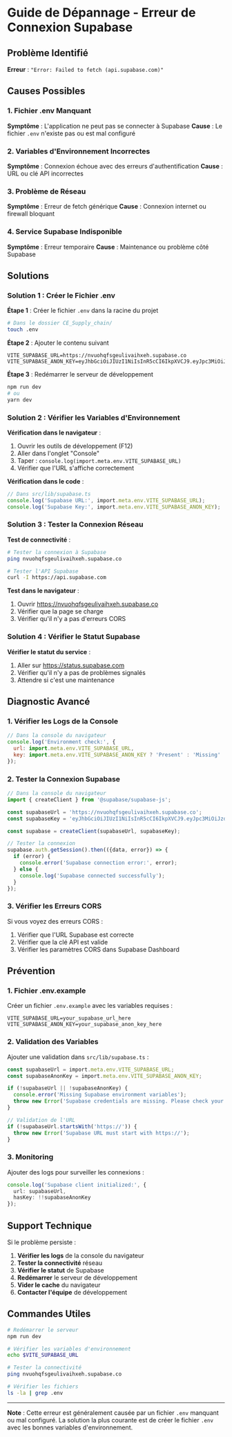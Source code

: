 # Guide de Dépannage - Erreur de Connexion Supabase

## Problème Identifié
**Erreur** : `"Error: Failed to fetch (api.supabase.com)"`

## Causes Possibles

### 1. Fichier .env Manquant
**Symptôme** : L'application ne peut pas se connecter à Supabase
**Cause** : Le fichier `.env` n'existe pas ou est mal configuré

### 2. Variables d'Environnement Incorrectes
**Symptôme** : Connexion échoue avec des erreurs d'authentification
**Cause** : URL ou clé API incorrectes

### 3. Problème de Réseau
**Symptôme** : Erreur de fetch générique
**Cause** : Connexion internet ou firewall bloquant

### 4. Service Supabase Indisponible
**Symptôme** : Erreur temporaire
**Cause** : Maintenance ou problème côté Supabase

## Solutions

### Solution 1 : Créer le Fichier .env

**Étape 1** : Créer le fichier `.env` dans la racine du projet
```bash
# Dans le dossier CE_Supply_chain/
touch .env
```

**Étape 2** : Ajouter le contenu suivant
```env
VITE_SUPABASE_URL=https://nvuohqfsgeulivaihxeh.supabase.co
VITE_SUPABASE_ANON_KEY=eyJhbGciOiJIUzI1NiIsInR5cCI6IkpXVCJ9.eyJpc3MiOiJzdXBhYmFzZSIsInJlZiI6Im52dW9ocWZzZ2V1bGl2YWloeGVoIiwicm9sZSI6ImFub24iLCJpYXQiOjE3Mzk4NzEwMTMsImV4cCI6MjA1NTQ0NzAxM30.i444AztcnU3hvvPZmiexLOgOSxUUKeX_4h1rFAtYoQM
```

**Étape 3** : Redémarrer le serveur de développement
```bash
npm run dev
# ou
yarn dev
```

### Solution 2 : Vérifier les Variables d'Environnement

**Vérification dans le navigateur** :
1. Ouvrir les outils de développement (F12)
2. Aller dans l'onglet "Console"
3. Taper : `console.log(import.meta.env.VITE_SUPABASE_URL)`
4. Vérifier que l'URL s'affiche correctement

**Vérification dans le code** :
```typescript
// Dans src/lib/supabase.ts
console.log('Supabase URL:', import.meta.env.VITE_SUPABASE_URL);
console.log('Supabase Key:', import.meta.env.VITE_SUPABASE_ANON_KEY);
```

### Solution 3 : Tester la Connexion Réseau

**Test de connectivité** :
```bash
# Tester la connexion à Supabase
ping nvuohqfsgeulivaihxeh.supabase.co

# Tester l'API Supabase
curl -I https://api.supabase.com
```

**Test dans le navigateur** :
1. Ouvrir https://nvuohqfsgeulivaihxeh.supabase.co
2. Vérifier que la page se charge
3. Vérifier qu'il n'y a pas d'erreurs CORS

### Solution 4 : Vérifier le Statut Supabase

**Vérifier le statut du service** :
1. Aller sur https://status.supabase.com
2. Vérifier qu'il n'y a pas de problèmes signalés
3. Attendre si c'est une maintenance

## Diagnostic Avancé

### 1. Vérifier les Logs de la Console
```javascript
// Dans la console du navigateur
console.log('Environment check:', {
  url: import.meta.env.VITE_SUPABASE_URL,
  key: import.meta.env.VITE_SUPABASE_ANON_KEY ? 'Present' : 'Missing'
});
```

### 2. Tester la Connexion Supabase
```javascript
// Dans la console du navigateur
import { createClient } from '@supabase/supabase-js';

const supabaseUrl = 'https://nvuohqfsgeulivaihxeh.supabase.co';
const supabaseKey = 'eyJhbGciOiJIUzI1NiIsInR5cCI6IkpXVCJ9.eyJpc3MiOiJzdXBhYmFzZSIsInJlZiI6Im52dW9ocWZzZ2V1bGl2YWloeGVoIiwicm9sZSI6ImFub24iLCJpYXQiOjE3Mzk4NzEwMTMsImV4cCI6MjA1NTQ0NzAxM30.i444AztcnU3hvvPZmiexLOgOSxUUKeX_4h1rFAtYoQM';

const supabase = createClient(supabaseUrl, supabaseKey);

// Tester la connexion
supabase.auth.getSession().then(({data, error}) => {
  if (error) {
    console.error('Supabase connection error:', error);
  } else {
    console.log('Supabase connected successfully');
  }
});
```

### 3. Vérifier les Erreurs CORS
Si vous voyez des erreurs CORS :
1. Vérifier que l'URL Supabase est correcte
2. Vérifier que la clé API est valide
3. Vérifier les paramètres CORS dans Supabase Dashboard

## Prévention

### 1. Fichier .env.example
Créer un fichier `.env.example` avec les variables requises :
```env
VITE_SUPABASE_URL=your_supabase_url_here
VITE_SUPABASE_ANON_KEY=your_supabase_anon_key_here
```

### 2. Validation des Variables
Ajouter une validation dans `src/lib/supabase.ts` :
```typescript
const supabaseUrl = import.meta.env.VITE_SUPABASE_URL;
const supabaseAnonKey = import.meta.env.VITE_SUPABASE_ANON_KEY;

if (!supabaseUrl || !supabaseAnonKey) {
  console.error('Missing Supabase environment variables');
  throw new Error('Supabase credentials are missing. Please check your .env file.');
}

// Validation de l'URL
if (!supabaseUrl.startsWith('https://')) {
  throw new Error('Supabase URL must start with https://');
}
```

### 3. Monitoring
Ajouter des logs pour surveiller les connexions :
```typescript
console.log('Supabase client initialized:', {
  url: supabaseUrl,
  hasKey: !!supabaseAnonKey
});
```

## Support Technique

Si le problème persiste :

1. **Vérifier les logs** de la console du navigateur
2. **Tester la connectivité** réseau
3. **Vérifier le statut** de Supabase
4. **Redémarrer** le serveur de développement
5. **Vider le cache** du navigateur
6. **Contacter l'équipe** de développement

## Commandes Utiles

```bash
# Redémarrer le serveur
npm run dev

# Vérifier les variables d'environnement
echo $VITE_SUPABASE_URL

# Tester la connectivité
ping nvuohqfsgeulivaihxeh.supabase.co

# Vérifier les fichiers
ls -la | grep .env
```

---

**Note** : Cette erreur est généralement causée par un fichier `.env` manquant ou mal configuré. La solution la plus courante est de créer le fichier `.env` avec les bonnes variables d'environnement.
